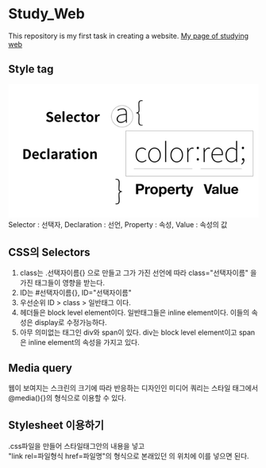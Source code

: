 # Study_Web
This repository is my first task in creating a website.
<a href="https://shintom1222.github.io/Study_Web/" target="_blank" title="Shintom1222's Study Website">My page of studying web</a>

## Style tag
<img src="style.PNG">
Selector : 선택자, Declaration : 선언, Property : 속성, Value : 속성의 값

## CSS의 Selectors
1. class는 .선택자이름{} 으로 만들고 그가 가진 선언에 따라 class="선택자이름" 을 가진 태그들이 영향을 받는다.
2. ID는 #선택자이름{}, ID="선택자이름"
3. 우선순위 ID > class > 일반태그 이다.
4. 헤더들은 block level element이다. 일반태그들은 inline element이다. 이들의 속성은 display로 수정가능하다.
5. 아무 의미없는 태그인 div와 span이 있다. div는 block level element이고 span은 inline element의 속성을 가지고 있다.

## Media query
웹이 보여지는 스크린의 크기에 따라 반응하는 디자인인 미디어 쿼리는 스타일 태그에서 @media(){}의 형식으로 이용할 수 있다.

## Stylesheet 이용하기
.css파일을 만들어 스타일태그안의 내용을 넣고<br>
"link rel=파일형식 href=파일명"의 형식으로 본래있던 <style>...</style>의 위치에 이를 넣으면 된다.
